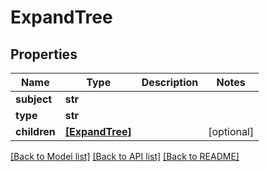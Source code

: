 # ExpandTree


## Properties
Name | Type | Description | Notes
------------ | ------------- | ------------- | -------------
**subject** | **str** |  | 
**type** | **str** |  | 
**children** | [**[ExpandTree]**](ExpandTree.md) |  | [optional] 

[[Back to Model list]](../README.md#documentation-for-models) [[Back to API list]](../README.md#documentation-for-api-endpoints) [[Back to README]](../README.md)



